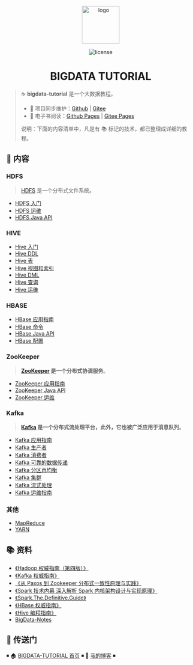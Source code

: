 <p align="center">
    <a href="https://dunwu.github.io/bigdata-tutorial/" target="_blank" rel="noopener noreferrer">
        <img src="http://dunwu.test.upcdn.net/common/logo/dunwu-logo.png" alt="logo" width="100px">
    </a>
</p>

<p align="center">
    <img src="https://badgen.net/github/license/dunwu/bigdata-tutorial" alt="license">
</p>

<h1 align="center">BIGDATA TUTORIAL</h1>

> ☕ **bigdata-tutorial** 是一个大数据教程。
>
> - 🔁 项目同步维护：[Github](https://github.com/dunwu/bigdata-tutorial/) | [Gitee](https://gitee.com/turnon/bigdata-tutorial/)
> - 📖 电子书阅读：[Github Pages](https://dunwu.github.io/bigdata-tutorial/) | [Gitee Pages](http://turnon.gitee.io/bigdata-tutorial/)
>
> 说明：下面的内容清单中，凡是有 📚 标记的技术，都已整理成详细的教程。

## 📖 内容

### HDFS

> [HDFS](docs/hdfs) 是一个分布式文件系统。

- [HDFS 入门](docs/hdfs/hdfs-quickstart.md)
- [HDFS 运维](docs/hdfs/hdfs-ops.md)
- [HDFS Java API](docs/hdfs/hdfs-java-api.md)

### HIVE

- [Hive 入门](docs/hive/hive-quickstart.md)
- [Hive DDL](docs/hive/hive-ddl.md)
- [Hive 表](docs/hive/hive-table.md)
- [Hive 视图和索引](docs/hive/hive-index-and-view.md)
- [Hive DML](docs/hive/hive-dml.md)
- [Hive 查询](docs/hive/hive-query.md)
- [Hive 运维](docs/hive/hive-ops.md)

### HBASE

- [HBase 应用指南](docs/hbase/hbase-quickstart.md)
- [HBase 命令](docs/hbase/hbase-cli.md)
- [HBase Java API](docs/hbase/hbase-api.md)
- [HBase 配置](docs/hbase/hbase-ops.md)

### ZooKeeper

> **[ZooKeeper](docs/zookeeper) 是一个分布式协调服务**。

- [ZooKeeper 应用指南](docs/zookeeper/zookeeper-quickstart.md)
- [ZooKeeper Java API](docs/zookeeper/zookeeper-api.md)
- [ZooKeeper 运维](docs/zookeeper/zookeeper-ops.md)

### Kafka

> **[Kafka](docs/kafka) 是一个分布式流处理平台，此外，它也被广泛应用于消息队列**。

- [Kafka 应用指南](docs/kafka/kafka-quickstart.md)
- [Kafka 生产者](docs/kafka/kafka-producer.md)
- [Kafka 消费者](docs/kafka/kafka-consumer.md)
- [Kafka 可靠的数据传递](docs/kafka/kafka-reliable-transmission.md)
- [Kafka 分区再均衡](docs/kafka/kafka-rebalance.md)
- [Kafka 集群](docs/kafka/kafka-cluster.md)
- [Kafka 流式处理](docs/kafka/kafka-stream.md)
- [Kafka 运维指南](docs/kafka/kafka-ops.md)

### 其他

- [MapReduce](docs/mapreduce/mapreduce.md)
- [YARN](docs/yarn.md)

## 📚 资料

- [《Hadoop 权威指南（第四版）》](https://item.jd.com/12109713.html)
- [《Kafka 权威指南》](https://item.jd.com/12270295.html)
- [《从 Paxos 到 Zookeeper 分布式一致性原理与实践》](https://item.jd.com/11622772.html)
- [《Spark 技术内幕 深入解析 Spark 内核架构设计与实现原理》](https://book.douban.com/subject/26649141/)
- [《Spark.The.Definitive.Guide》](https://book.douban.com/subject/27035127/)
- [《HBase 权威指南》](https://book.douban.com/subject/10748460/)
- [《Hive 编程指南》](https://book.douban.com/subject/25791255/)
- [BigData-Notes](https://github.com/heibaiying/BigData-Notes)

## 🚪 传送门

◾ 🏠 [BIGDATA-TUTORIAL 首页](https://github.com/dunwu/bigdata-tutorial) ◾ 🎯 [我的博客](https://github.com/dunwu/blog) ◾
